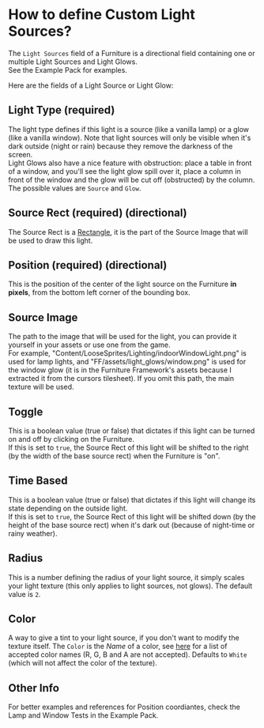# How to define Custom Light Sources?

The `Light Sources` field of a Furniture is a directional field containing one or multiple Light Sources and Light Glows.  
See the Example Pack for examples.

Here are the fields of a Light Source or Light Glow:

## Light Type (required)

The light type defines if this light is a source (like a vanilla lamp) or a glow (like a vanilla window). Note that light sources will only be visible when it's dark outside (night or rain) because they remove the darkness of the screen.  
Light Glows also have a nice feature with obstruction: place a table in front of a window, and you'll see the light glow spill over it, place a column in front of the window and the glow will be cut off (obstructed) by the column.  
The possible values are `Source` and `Glow`.

## Source Rect (required) (directional)

The Source Rect is a [Rectangle](https://github.com/Leroymilo/FurnitureFramework/blob/main/doc/Structures/Rectangle.md), it is the part of the Source Image that will be used to draw this light.

## Position (required) (directional)

This is the position of the center of the light source on the Furniture **in pixels**, from the bottom left corner of the bounding box.

## Source Image

The path to the image that will be used for the light, you can provide it yourself in your assets or use one from the game.  
For example, "Content/LooseSprites/Lighting/indoorWindowLight.png" is used for lamp lights, and "FF/assets/light_glows/window.png" is used for the window glow (it is in the Furniture Framework's assets because I extracted it from the cursors tilesheet). 
If you omit this path, the main texture will be used.

## Toggle

This is a boolean value (true or false) that dictates if this light can be turned on and off by clicking on the Furniture.  
If this is set to `true`, the Source Rect of this light will be shifted to the right (by the width of the base source rect) when the Furniture is "on".

## Time Based

This is a boolean value (true or false) that dictates if this light will change its state depending on the outside light.  
If this is set to `true`, the Source Rect of this light will be shifted down (by the height of the base source rect) when it's dark out (because of night-time or rainy weather).

## Radius

This is a number defining the radius of your light source, it simply scales your light texture (this only applies to light sources, not glows). The default value is `2`.

## Color

A way to give a tint to your light source, if you don't want to modify the texture itself. The `Color` is the _Name_ of a color, see [here](https://learn.microsoft.com/en-us/dotnet/api/system.drawing.color?view=net-8.0#properties) for a list of accepted color names (R, G, B and A are not accepted). Defaults to `White` (which will not affect the color of the texture).

## Other Info

For better examples and references for Position coordiantes, check the Lamp and Window Tests in the Example Pack.